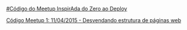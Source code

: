 
[#Código do Meetup InspirAda do Zero ao Deploy](http://inspiradanacomputacao.github.io/do-zero-ao-deploy/)

[Código Meetup 1: 11/04/2015 - Desvendando estrutura de páginas web](https://github.com/inspiradanacomputacao/meetup-inspirada-do-zero-ao-deploy/tree/master/meetupizd1)
